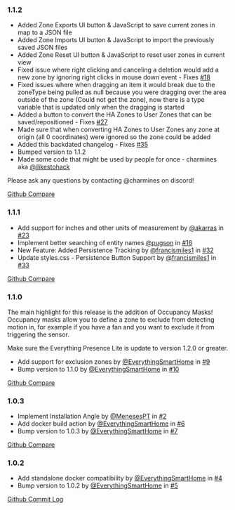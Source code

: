 ### 1.1.2

- Added Zone Exports UI button & JavaScript to save current zones in map to a JSON file
- Added Zone Imports UI button & JavaScript to import the previously saved JSON files
- Added Zone Reset UI button & JavaScript to reset user zones in current view
- Fixed issue where right clicking and canceling a deletion would add a new zone by ignoring right clicks in mouse down event - Fixes [#18](https://github.com/EverythingSmartHome/everything-presence-addons/issues/18)
- Fixed issues where when dragging an item it would break due to the zoneType being pulled as null because you were dragging over the area outside of the zone (Could not get the zone), now there is a type variable that is updated only when the dragging is started
- Added a button to convert the HA Zones to User Zones that can be saved/repositioned - Fixes [#27](https://github.com/EverythingSmartHome/everything-presence-addons/issues/27)
- Made sure that when converting HA Zones to User Zones any zone at origin (all 0 coordinates) were ignored so the zone could be added
- Added this backdated changelog - Fixes [#35](https://github.com/EverythingSmartHome/everything-presence-addons/issues/35)
- Bumped version to 1.1.2
- Made some code that might be used by people for once - charmines aka [@ilikestohack](https://github.com/ilikestohack)

Please ask any questions by contacting @charmines on discord!

[Github Compare](https://github.com/EverythingSmartHome/everything-presence-addons/compare/1.1.1...1.1.2)

### 1.1.1

- Add support for inches and other units of measurement by [@akarras](https://github.com/akarras) in [#23](https://github.com/EverythingSmartHome/everything-presence-addons/issues/23)
- Implement better searching of entity names [@pugson](https://github.com/pugson) in [#16](https://github.com/EverythingSmartHome/everything-presence-addons/issues/16)
- New Feature: Added Persistence Tracking by [@francismiles1](https://github.com/francismiles1) in [#32](https://github.com/EverythingSmartHome/everything-presence-addons/issues/32)
- Update styles.css - Persistence Button Support by [@francismiles1](https://github.com/francismiles1) in [#33](https://github.com/EverythingSmartHome/everything-presence-addons/issues/33)

[Github Compare](https://github.com/EverythingSmartHome/everything-presence-addons/compare/1.1.0...1.1.1)

### 1.1.0

The main highlight for this release is the addition of Occupancy Masks! Occupancy masks allow you to define a zone to exclude from detecting motion in, for example if you have a fan and you want to exclude it from triggering the sensor.

Make sure the Everything Presence Lite is update to version 1.2.0 or greater.

- Add support for exclusion zones by [@EverythingSmartHome](https://github.com/EverythingSmartHome) in [#9](https://github.com/EverythingSmartHome/everything-presence-addons/issues/9)
- Bump version to 1.1.0 by [@EverythingSmartHome](https://github.com/EverythingSmartHome) in [#10](https://github.com/EverythingSmartHome/everything-presence-addons/issues/10)

[Github Compare](https://github.com/EverythingSmartHome/everything-presence-addons/compare/1.0.3...1.1.0)

### 1.0.3

- Implement Installation Angle by [@MenesesPT](https://github.com/MenesesPT) in [#2](https://github.com/EverythingSmartHome/everything-presence-addons/issues/2)
- Add docker build action by [@EverythingSmartHome](https://github.com/EverythingSmartHome) in [#6](https://github.com/EverythingSmartHome/everything-presence-addons/issues/6)
- Bump version to 1.0.3 by [@EverythingSmartHome](https://github.com/EverythingSmartHome) in [#7](https://github.com/EverythingSmartHome/everything-presence-addons/issues/7)

[Github Compare](https://github.com/EverythingSmartHome/everything-presence-addons/compare/v1.0.2...1.0.3)

### 1.0.2

- Add standalone docker compatibility by [@EverythingSmartHome](https://github.com/EverythingSmartHome) in [#4](https://github.com/EverythingSmartHome/everything-presence-addons/issues/4)
- Bump version to 1.0.2 by [@EverythingSmartHome](https://github.com/EverythingSmartHome) in [#5](https://github.com/EverythingSmartHome/everything-presence-addons/issues/5)

[Github Commit Log](https://github.com/EverythingSmartHome/everything-presence-addons/commits/v1.0.2)
